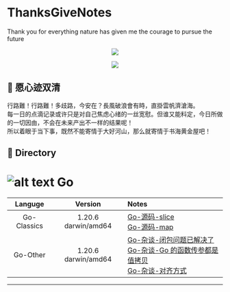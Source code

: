 # ThanksGiveNotes
Thank you for everything nature has given me the courage to pursue the future


<p align='center'>
<img src='images/back_01.jpg'>
</p>

<p align='center'>
<img src="https://img.shields.io/badge/language-Golang-26C2F0.svg"> 
</p>

## 🍁 愿心迹双清
行路難！行路難！多歧路，今安在？長風破浪會有時，直掛雲帆濟滄海。  
每一日的点滴记录或许只是对自己焦虑心绪的一丝宽慰。但谁又能料定，今日所做的一切因由，不会在未来产出不一样的结果呢！  
所以着眼于当下事，既然不能寄情于大好河山，那么就寄情于书海黄金屋吧！



## 📖 Directory


# ![alt text](images/golang_01.jpg) Go

| Languge | Version | Notes |
|:-------:|:-------:|:------|
|Go-Classics|1.20.6 darwin/amd64<br>|[Go-源码-slice](https://github.com/ThandsGive/ThanksGiveNotes/blob/main/notes/golang/slice.md)<br>[Go-源码-map](https://github.com/ThandsGive/ThanksGiveNotes/blob/main/notes/golang/map.md)<br>|
|Go-Other|1.20.6 darwin/amd64<br>|[Go-杂谈-闭包问题已解决了](https://github.com/ThandsGive/ThanksGiveNotes/blob/main/notes/golang/closure_problem.md)<br>[Go-杂谈-Go 的函数传参都是 值拷贝](https://github.com/ThandsGive/ThanksGiveNotes/blob/main/notes/golang/function_params_passing.md)<br>[Go-杂谈-对齐方式](https://github.com/ThandsGive/ThanksGiveNotes/blob/main/notes/golang/alignment.md)<br>|

----------------------------